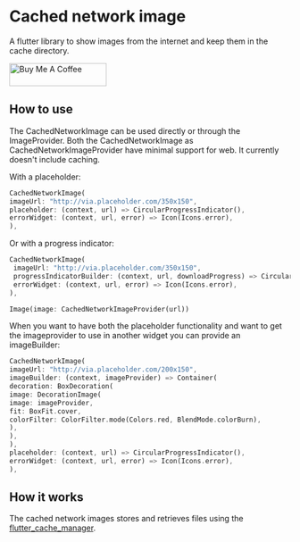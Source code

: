 # Cached network image

A flutter library to show images from the internet and keep them in the cache directory.


<a href="https://www.buymeacoffee.com/prashantso2" target="_blank"><img src="https://cdn.buymeacoffee.com/buttons/default-orange.png" alt="Buy Me A Coffee" height="41" width="174"></a>



## How to use
The CachedNetworkImage can be used directly or through the ImageProvider.
Both the CachedNetworkImage as CachedNetworkImageProvider have minimal support for web. It currently doesn't include caching.

With a placeholder:
```dart
CachedNetworkImage(
imageUrl: "http://via.placeholder.com/350x150",
placeholder: (context, url) => CircularProgressIndicator(),
errorWidget: (context, url, error) => Icon(Icons.error),
),
 ```

Or with a progress indicator:
 ```dart
CachedNetworkImage(
  imageUrl: "http://via.placeholder.com/350x150",
  progressIndicatorBuilder: (context, url, downloadProgress) => CircularProgressIndicator(value: downloadProgress.progress),
  errorWidget: (context, url, error) => Icon(Icons.error),
),
 ```


````dart
Image(image: CachedNetworkImageProvider(url))
````

When you want to have both the placeholder functionality and want to get the imageprovider to use in another widget you can provide an imageBuilder:
```dart
CachedNetworkImage(
imageUrl: "http://via.placeholder.com/200x150",
imageBuilder: (context, imageProvider) => Container(
decoration: BoxDecoration(
image: DecorationImage(
image: imageProvider,
fit: BoxFit.cover,
colorFilter: ColorFilter.mode(Colors.red, BlendMode.colorBurn),
),
),
),
placeholder: (context, url) => CircularProgressIndicator(),
errorWidget: (context, url, error) => Icon(Icons.error),
),
```

## How it works
The cached network images stores and retrieves files using the [flutter_cache_manager](https://github.com/prashantsolankispaceo/flutter_cache_manager).